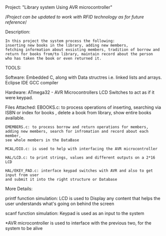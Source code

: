 Project: "Library system Using AVR microcontroller"

/*Project can be updated to work with RFID technology as for future reference*/

Description:

	In this project the system process the following:
	inserting new books in the library, adding new members,
	fetching information about exsisting members, tradition of borrow and
	return for books from/to library, maintain record about the person
	who has taken the book or even returned it.

TOOLS:

Software:
	Embedded C, along with Data structres i.e. linked lists and arrays.
	Eclipse IDE
	GCC compiler

Hardware:
	ATmega32 - AVR Microcontrollers
	LCD
	Switches to act as if it were keypad.

Files Attached:
	EBOOKS.c: to process operations of inserting, searching via ISBN or index for books
	, delete a book from library, show entire books available.

	EMEMBERS.c: to process borrow and return operations for members,
	adding new members, search for infromation and record about each member,
	see whole members in the DataBase

	MCAL/DIO.c: is used to help with interfacing the AVR microcontroller

	HAL/LCD.c: to print strings, values and different outputs on a 2*16 LCD

	HAL/EKEY_PAD.c: interface keypad switches with AVR and also to get input from user
	and submit it into the right structure or Database


More Details:

printf function simulation:
			LCD is used to Display any content that helps
			the user understands what's going on behind the screen

scanf function simulation:
			Keypad is used as an input to the system

*AVR microcontroller is used to interface with the previous two, for the system to be alive

